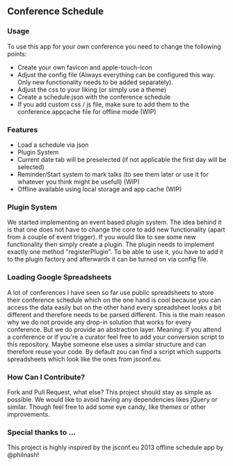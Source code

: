## Conference Schedule

### Usage
To use this app for your own conference you need to change the following points:

* Create your own favicon and apple-touch-icon
* Adjust the config file (Always everything can be configured this way. Only new functionality needs to be added separately).
* Adjust the css to your liking (or simply use a theme)
* Create a schedule.json with the conference schedule
* If you add custom css / js file, make sure to add them to the conference.appcache file for offline mode (WIP)

### Features
* Load a schedule via json
* Plugin System
* Current date tab will be preselected (if not applicable the first day will be selected)
* Reminder/Start system to mark talks (to see them later or use it for whatever you think might be usefull) (WIP)
* Offline available using local storage and app cache (WIP)

### Plugin System
We started implementing an event based plugin system. The idea behind it is that one does not have to change the core to add new functionality (apart from a couple of event trigger).
If you would like to see some new functionality then simply create a plugin. The plugin needs to implement exactly one method "registerPlugin". To be able to use it, you have to add it to the plugin factory and afterwards it can be turned on via config file.

### Loading Google Spreadsheets
A lot of conferences I have seen so far use public spreadsheets to store their conference schedule which on the one hand is cool because you can access the data easily but on the other hand every spreadsheet looks a bit different and therefore needs to be parsed different.
This is the main reason why we do not provide any drop-in solution that works for every conference. But we do provide an abstraction layer.
Meaning: if you attend a conference or if you're a curator feel free to add your conversion script to this repository. Maybe someone else uses a similar structure and can therefore reuse your code. By default zou can find a script which supports spreadsheets which look like the ones from jsconf.eu.

### How Can I Contribute?
Fork and Pull Request, what else?
This project should stay as simple as possible. We would like to avoid having any dependencies likes jQuery or similar.
Though feel free to add some eye candy, like themes or other improvements.

### Special thanks to ...
This project is highly inspired by the jsconf.eu 2013 offline schedule app by @philnash!
